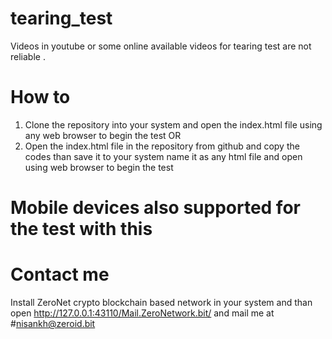 # tearing_test

Videos in youtube or some online available videos for tearing test are not reliable .

# How to

1. Clone the repository into your system and open the index.html file using any web browser to begin the test
OR
2. Open the index.html file in the repository from github and copy the codes than save it to your system name it as any html file and open using web browser to begin the test

# Mobile devices also supported for the test with this

# Contact me

Install ZeroNet crypto blockchain based network in your system and than open http://127.0.0.1:43110/Mail.ZeroNetwork.bit/ and mail me at #nisankh@zeroid.bit
